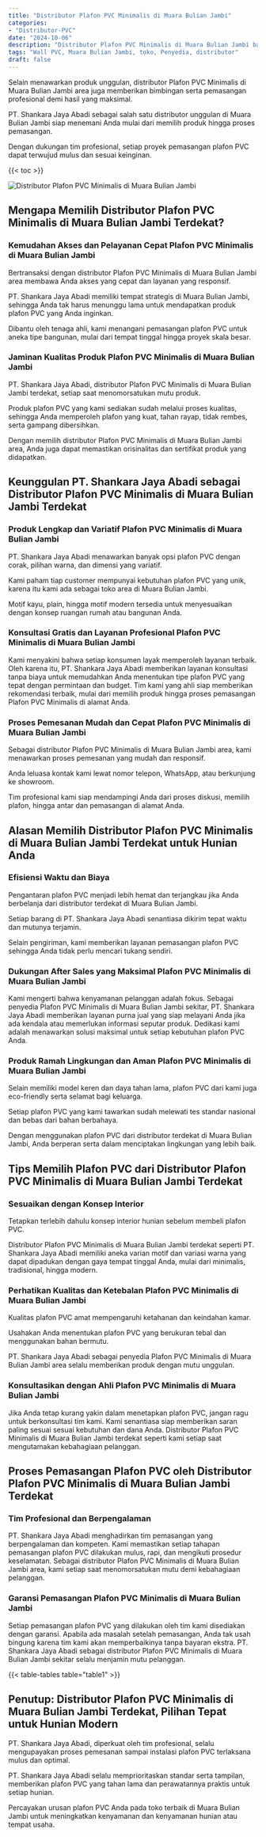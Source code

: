 ```yaml
---
title: "Distributor Plafon PVC Minimalis di Muara Bulian Jambi"
categories: 
- "Distributor-PVC"
date: "2024-10-06"
description: "Distributor Plafon PVC Minimalis di Muara Bulian Jambi bagi hunian, perkantoran, serta toko. Produk berkualitas, beragam motif, warna menarik, dengan jasa instalasi oleh tenaga ahli profesional dan jaminan resmi!|Servis penyediaan Plafon PVC Minimalis di Muara Bulian Jambi bagi kebutuhan rumah, perkantoran, maupun gerai, beserta panel berkualitas dan pemasangan oleh teknisi profesional dan garansi resmi.|Pilihan Plafon PVC Minimalis di Muara Bulian Jambi yang andal bagi hunian, kantor, dan toko, dengan produk unggulan dan instalasi ditangani oleh tenaga ahli ahli dan garansi resmi.|Distribusi Plafon PVC Minimalis di Muara Bulian Jambi untuk hunian, office, dan ritel, dengan panel terbaik dan pemasangan ditangani oleh tenaga ahli ahli, lengkap dengan kepastian resmi.}"
tags: "Wall PVC, Muara Bulian Jambi, toko, Penyedia, distributor"
draft: false
---
```


Selain menawarkan produk unggulan, distributor Plafon PVC Minimalis di Muara Bulian Jambi area juga memberikan bimbingan serta pemasangan profesional demi hasil yang maksimal.

PT. Shankara Jaya Abadi sebagai salah satu distributor unggulan di Muara Bulian Jambi siap menemani Anda mulai dari memilih produk hingga proses pemasangan.

Dengan dukungan tim profesional, setiap proyek pemasangan plafon PVC dapat terwujud mulus dan sesuai keinginan.

{{< toc >}}

![Distributor Plafon PVC Minimalis di Muara Bulian Jambi](/images/Distributor-PVC/Distributor-Plafon-PVC-Minimalis-di-Muara-Bulian-Jambi.png)


## Mengapa Memilih Distributor Plafon PVC Minimalis di Muara Bulian Jambi Terdekat?

### Kemudahan Akses dan Pelayanan Cepat Plafon PVC Minimalis di Muara Bulian Jambi

Bertransaksi dengan distributor Plafon PVC Minimalis di Muara Bulian Jambi area membawa Anda akses yang cepat dan layanan yang responsif.

PT. Shankara Jaya Abadi memiliki tempat strategis di Muara Bulian Jambi, sehingga Anda tak harus menunggu lama untuk mendapatkan produk plafon PVC yang Anda inginkan.

Dibantu oleh tenaga ahli, kami menangani pemasangan plafon PVC untuk aneka tipe bangunan, mulai dari tempat tinggal hingga proyek skala besar.

### Jaminan Kualitas Produk Plafon PVC Minimalis di Muara Bulian Jambi

PT. Shankara Jaya Abadi, distributor Plafon PVC Minimalis di Muara Bulian Jambi terdekat, setiap saat menomorsatukan mutu produk.

Produk plafon PVC yang kami sediakan sudah melalui proses kualitas, sehingga Anda memperoleh plafon yang kuat, tahan rayap, tidak rembes, serta gampang dibersihkan.

Dengan memilih distributor Plafon PVC Minimalis di Muara Bulian Jambi area, Anda juga dapat memastikan orisinalitas dan sertifikat produk yang didapatkan.

## Keunggulan PT. Shankara Jaya Abadi sebagai Distributor Plafon PVC Minimalis di Muara Bulian Jambi Terdekat

### Produk Lengkap dan Variatif Plafon PVC Minimalis di Muara Bulian Jambi

PT. Shankara Jaya Abadi menawarkan banyak opsi plafon PVC dengan corak, pilihan warna, dan dimensi yang variatif.

Kami paham tiap customer mempunyai kebutuhan plafon PVC yang unik, karena itu kami ada sebagai toko area di Muara Bulian Jambi.

Motif kayu, plain, hingga motif modern tersedia untuk menyesuaikan dengan konsep ruangan rumah atau bangunan Anda.

### Konsultasi Gratis dan Layanan Profesional Plafon PVC Minimalis di Muara Bulian Jambi

Kami menyakini bahwa setiap konsumen layak memperoleh layanan terbaik. Oleh karena itu, PT. Shankara Jaya Abadi memberikan layanan konsultasi tanpa biaya untuk memudahkan Anda menentukan tipe plafon PVC yang tepat dengan permintaan dan budget. Tim kami yang ahli siap memberikan rekomendasi terbaik, mulai dari memilih produk hingga proses pemasangan Plafon PVC Minimalis di alamat Anda.

### Proses Pemesanan Mudah dan Cepat Plafon PVC Minimalis di Muara Bulian Jambi

Sebagai distributor Plafon PVC Minimalis di Muara Bulian Jambi area, kami menawarkan proses pemesanan yang mudah dan responsif.

Anda leluasa kontak kami lewat nomor telepon, WhatsApp, atau berkunjung ke showroom.

Tim profesional kami siap mendampingi Anda dari proses diskusi, memilih plafon, hingga antar dan pemasangan di alamat Anda.

## Alasan Memilih Distributor Plafon PVC Minimalis di Muara Bulian Jambi Terdekat untuk Hunian Anda

### Efisiensi Waktu dan Biaya

Pengantaran plafon PVC menjadi lebih hemat dan terjangkau jika Anda berbelanja dari distributor terdekat di Muara Bulian Jambi.

Setiap barang di PT. Shankara Jaya Abadi senantiasa dikirim tepat waktu dan mutunya terjamin.

Selain pengiriman, kami memberikan layanan pemasangan plafon PVC sehingga Anda tidak perlu mencari tukang sendiri.

### Dukungan After Sales yang Maksimal Plafon PVC Minimalis di Muara Bulian Jambi

Kami mengerti bahwa kenyamanan pelanggan adalah fokus. Sebagai penyedia Plafon PVC Minimalis di Muara Bulian Jambi sekitar, PT. Shankara Jaya Abadi memberikan layanan purna jual yang siap melayani Anda jika ada kendala atau memerlukan informasi seputar produk. Dedikasi kami adalah menawarkan solusi maksimal untuk setiap kebutuhan plafon PVC Anda.

### Produk Ramah Lingkungan dan Aman Plafon PVC Minimalis di Muara Bulian Jambi

Selain memiliki model keren dan daya tahan lama, plafon PVC dari kami juga eco-friendly serta selamat bagi keluarga.

Setiap plafon PVC yang kami tawarkan sudah melewati tes standar nasional dan bebas dari bahan berbahaya.

Dengan menggunakan plafon PVC dari distributor terdekat di Muara Bulian Jambi, Anda berperan serta dalam menciptakan lingkungan yang lebih baik.

## Tips Memilih Plafon PVC dari Distributor Plafon PVC Minimalis di Muara Bulian Jambi Terdekat

### Sesuaikan dengan Konsep Interior

Tetapkan terlebih dahulu konsep interior hunian sebelum membeli plafon PVC.

Distributor Plafon PVC Minimalis di Muara Bulian Jambi terdekat seperti PT. Shankara Jaya Abadi memiliki aneka varian motif dan variasi warna yang dapat dipadukan dengan gaya tempat tinggal Anda, mulai dari minimalis, tradisional, hingga modern.

### Perhatikan Kualitas dan Ketebalan Plafon PVC Minimalis di Muara Bulian Jambi

Kualitas plafon PVC amat mempengaruhi ketahanan dan keindahan kamar.

Usahakan Anda menentukan plafon PVC yang berukuran tebal dan menggunakan bahan bermutu.

PT. Shankara Jaya Abadi sebagai penyedia Plafon PVC Minimalis di Muara Bulian Jambi area selalu memberikan produk dengan mutu unggulan.

### Konsultasikan dengan Ahli Plafon PVC Minimalis di Muara Bulian Jambi

Jika Anda tetap kurang yakin dalam menetapkan plafon PVC, jangan ragu untuk berkonsultasi tim kami. Kami senantiasa siap memberikan saran paling sesuai sesuai kebutuhan dan dana Anda. Distributor Plafon PVC Minimalis di Muara Bulian Jambi terdekat seperti kami setiap saat mengutamakan kebahagiaan pelanggan.

## Proses Pemasangan Plafon PVC oleh Distributor Plafon PVC Minimalis di Muara Bulian Jambi Terdekat

### Tim Profesional dan Berpengalaman

PT. Shankara Jaya Abadi menghadirkan tim pemasangan yang berpengalaman dan kompeten. Kami memastikan setiap tahapan pemasangan plafon PVC dilakukan mulus, rapi, dan mengikuti prosedur keselamatan. Sebagai distributor Plafon PVC Minimalis di Muara Bulian Jambi area, kami setiap saat menomorsatukan mutu demi kebahagiaan pelanggan.

### Garansi Pemasangan Plafon PVC Minimalis di Muara Bulian Jambi

Setiap pemasangan plafon PVC yang dilakukan oleh tim kami disediakan dengan garansi. Apabila ada masalah setelah pemasangan, Anda tak usah bingung karena tim kami akan memperbaikinya tanpa bayaran ekstra. PT. Shankara Jaya Abadi sebagai distributor Plafon PVC Minimalis di Muara Bulian Jambi sekitar selalu menjamin mutu pelanggan.

{{< table-tables table="table1" >}}

## Penutup: Distributor Plafon PVC Minimalis di Muara Bulian Jambi Terdekat, Pilihan Tepat untuk Hunian Modern

PT. Shankara Jaya Abadi, diperkuat oleh tim profesional, selalu mengupayakan proses pemesanan sampai instalasi plafon PVC terlaksana mulus dan optimal.

PT. Shankara Jaya Abadi selalu memprioritaskan standar serta tampilan, memberikan plafon PVC yang tahan lama dan perawatannya praktis untuk setiap hunian.

Percayakan urusan plafon PVC Anda pada toko terbaik di Muara Bulian Jambi untuk meningkatkan kenyamanan dan kenyamanan hunian atau tempat usaha.